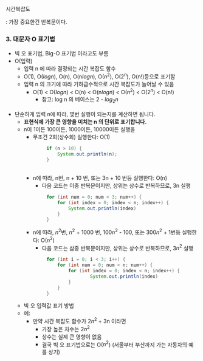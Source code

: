 시간복잡도 

: 가장 중요한건 반복문이다.

### 3. 대문자 O 표기법
* 빅 오 표기법, Big-O 표기법 이라고도 부름
* O(입력)
    - 입력 n 에 따라 결정되는 시간 복잡도 함수
    - O(1), O($log n$), O(n), O(n$log n$), O($n^2$), O($2^n$), O(n!)등으로 표기함
    - 입력 n 의 크기에 따라 기하급수적으로 시간 복잡도가 늘어날 수 있음
        - O(1) < O($log n$) < O(n) < O(n$log n$) < O($n^2$) < O($2^n$) < O(n!)
            - 참고: log n 의 베이스는 2 - $log_2 n$
              <br><br>
* 단순하게 입력 n에 따라, 몇번 실행이 되는지를 계산하면 됩니다.
    - **표현식에 가장 큰 영향을 미치는 n 의 단위로 표기합니다.**
    - n이 1이든 100이든, 1000이든, 10000이든 실행을
        - 무조건 2회(상수회) 실행한다: O(1)
           ```java
                if (n > 10) {
                    System.out.println(n);
                }
                
           ```
        - n에 따라, n번, n + 10 번, 또는 3n + 10 번등 실행한다: O(n)
            - 다음 코드는 이중 반복문이지만, 상위는 상수로 반복하므로, 3n 실행
           ```java
                for (int num = 0; num < 3; num++) {
                    for (int index = 0; index < n; index++) {
                        System.out.println(index)
                    }
                }
           ```
        - n에 따라, $n^2$번, $n^2$ + 1000 번, 100$n^2$ - 100, 또는 300$n^2$ + 1번등 실행한다: O($n^2$)
            - 다음 코드는 삼중 반복문이지만, 상위는 상수로 반복하므로, 3$n^2$ 실행
           ```java
                for (int i = 0; i < 3; i++) {
                    for (int num = 0; num < n; num++) {
                        for (int index = 0; index < n; index++) {
                                System.out.println(index)
                        }
                    }
                }

    * 빅 오 입력값 표기 방법
    - 예:
        - 만약 시간 복잡도 함수가 2$n^2$ + 3n 이라면
            - 가장 높은 차수는 2$n^2$
            - 상수는 실제 큰 영향이 없음
            - 결국 빅 오 표기법으로는 O($n^2$) (서울부터 부산까지 가는 자동차의 예를 상기)
